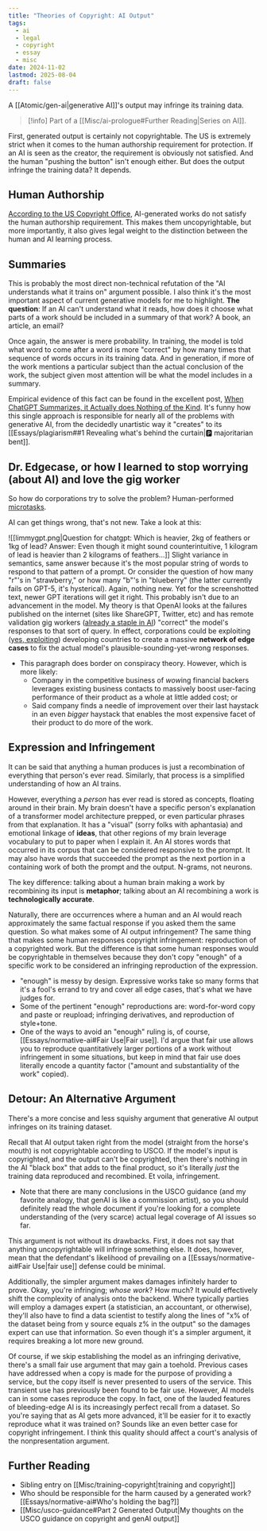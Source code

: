 ```yaml
---
title: "Theories of Copyright: AI Output"
tags:
  - ai
  - legal
  - copyright
  - essay
  - misc
date: 2024-11-02
lastmod: 2025-08-04
draft: false
---
```

A [[Atomic/gen-ai|generative AI]]'s output may infringe its training data.

> [!info] Part of a [[Misc/ai-prologue#Further Reading|Series on AI]].

First, generated output is certainly not copyrightable. The US is extremely strict when it comes to the human authorship requirement for protection. If an AI is seen as the creator, the requirement is obviously not satisfied. And the human "pushing the button" isn't enough either. But does the output infringe the training data? It depends.
## Human Authorship
[According to the US Copyright Office](https://www.federalregister.gov/documents/2023/03/16/2023-05321/copyright-registration-guidance-works-containing-material-generated-by-artificial-intelligence), AI-generated works do not satisfy the human authorship requirement. This makes them uncopyrightable, but more importantly, it also gives legal weight to the distinction between the human and AI learning process. 
## Summaries
This is probably the most direct non-technical refutation of the "AI understands what it trains on" argument possible. I also think it's the most important aspect of current generative models for me to highlight. **The question**: If an AI can't understand what it reads, how does it choose what parts of a work should be included in a summary of that work? A book, an article, an email?

Once again, the answer is mere probability. In training, the model is told what word to come after a word is more "correct" by how many times that sequence of words occurs in its training data. And in generation, if more of the work mentions a particular subject than the actual conclusion of the work, the subject given most attention will be what the model includes in a summary.

Empirical evidence of this fact can be found in the excellent post, [When ChatGPT Summarizes, it Actually does Nothing of the Kind](https://ea.rna.nl/2024/05/27/when-chatgpt-summarises-it-actually-does-nothing-of-the-kind/). It's funny how this single approach is responsible for nearly all of the problems with generative AI, from the decidedly unartistic way it "creates" to its [[Essays/plagiarism#\#1 Revealing what's behind the curtain|🅿️ majoritarian bent]].
## Dr. Edgecase, or how I learned to stop worrying (about AI) and love the gig worker
So how do corporations try to solve the problem? Human-performed [microtasks](https://hal.science/hal-02554196/document). 

AI can get things wrong, that's not new. Take a look at this:

![[limmygpt.png|Question for chatgpt: Which is heavier, 2kg of feathers or 1kg of lead? Answer: Even though it might sound counterintuitive, 1 kilogram of lead is heavier than 2 kilograms of feathers...]]
Slight variance in semantics, same answer because it's the most popular string of words to respond to that pattern of a prompt. Or consider the question of how many "r"'s in "strawberry," or how many "b"'s in "blueberry" (the latter currently fails on GPT-5, it's hysterical).  Again, nothing new. Yet for the screenshotted text, newer GPT iterations will get it right. This probably isn't due to an advancement in the model. My theory is that OpenAI looks at the failures published on the internet (sites like ShareGPT, Twitter, etc) and has remote validation gig workers ([already a staple in AI](https://www.businessinsider.com/amazons-just-walk-out-actually-1-000-people-in-india-2024-4)) "correct" the model's responses to that sort of query. In effect, corporations could be exploiting ([yes, exploiting](https://www.noemamag.com/the-exploited-labor-behind-artificial-intelligence/)) developing countries to create a massive **network of edge cases** to fix the actual model's plausible-sounding-yet-wrong responses. 
- This paragraph does border on conspiracy theory. However, which is more likely:
	- Company in the competitive business of *wow*ing financial backers leverages existing business contacts to massively boost user-facing performance of their product as a whole at little added cost; or
	- Said company finds a needle of improvement over their last haystack in an even *bigger* haystack that enables the most expensive facet of their product to do more of the work.
## Expression and Infringement
It can be said that anything a human produces is just a recombination of everything that person's ever read. Similarly, that process is a simplified understanding of how an AI trains.

However, everything a *person* has ever read is stored as concepts, floating around in their brain. My brain doesn't have a specific person's explanation of a transformer model architecture prepped, or even particular phrases from that explanation. It has a "visual" (sorry folks with aphantasia) and emotional linkage of **ideas**, that other regions of my brain leverage vocabulary to put to paper when I explain it. An AI stores words that occurred in its corpus that can be considered responsive to the prompt. It may also have words that succeeded the prompt as the next portion in a containing work of both the prompt and the output. N-grams, not neurons.

The key difference: talking about a human brain making a work by recombining its input is **metaphor**; talking about an AI recombining a work is **technologically accurate**.

Naturally, there are occurrences where a human and an AI would reach approximately the same factual response if you asked them the same question. So what makes some of AI output infringement? The same thing that makes some human responses copyright infringement: reproduction of a copyrighted work. But the difference is that some human responses would be copyrightable in themselves because they don't copy "enough" of a specific work to be considered an infringing reproduction of the expression.
- "enough" is messy by design. Expressive works take so many forms that it's a fool's errand to try and cover all edge cases, that's what we have judges for. 
- Some of the pertinent "enough" reproductions are: word-for-word copy and paste or reupload; infringing derivatives, and reproduction of style+tone.
- One of the ways to avoid an "enough" ruling is, of course, [[Essays/normative-ai#Fair Use|Fair use]]. I'd argue that fair use allows you to reproduce quantitatively larger portions of a work without infringement in some situations, but keep in mind that fair use does literally encode a quantity factor ("amount and substantiality of the work" copied).
## Detour: An Alternative Argument
There's a more concise and less squishy argument that generative AI output infringes on its training dataset. 

Recall that AI output taken right from the model (straight from the horse's mouth) is not copyrightable according to USCO. If the model's input is copyrighted, and the output can't be copyrighted, then there's nothing in the AI "black box" that adds to the final product, so it's literally *just* the training data reproduced and recombined. Et voila, infringement.
- Note that there are many conclusions in the USCO guidance (and my favorite analogy, that genAI is like a commission artist), so you should definitely read the whole document if you're looking for a complete understanding of the (very scarce) actual legal coverage of AI issues so far.

This argument is not without its drawbacks. First, it does not say that anything uncopyrightable will infringe something else. It does, however, mean that the defendant's likelihood of prevailing on a [[Essays/normative-ai#Fair Use|fair use]] defense could be minimal.

Additionally, the simpler argument makes damages infinitely harder to prove. Okay, you're infringing; *whose work*? How much? It would effectively shift the complexity of analysis onto the backend. Where typically parties will employ a damages expert (a statistician, an accountant, or otherwise), they'll also have to find a data scientist to testify along the lines of "x% of the dataset being from y source equals z% in the output" so the damages expert can use that information. So even though it's a simpler argument, it requires breaking a lot more new ground.

Of course, if we skip establishing the model as an infringing derivative, there's a small fair use argument that may gain a toehold. Previous cases have addressed when a copy is made for the purpose of providing a service, but the copy itself is never presented to users of the service. This transient use has previously been found to be fair use. However, AI models can in some cases reproduce the copy. In fact, one of the lauded features of bleeding-edge AI is its increasingly perfect recall from a dataset. So you're saying that as AI gets more advanced, it'll be easier for it to exactly reproduce what it was trained on? Sounds like an even better case for copyright infringement. I think this quality should affect a court's analysis of the nonpresentation argument.
## Further Reading
- Sibling entry on [[Misc/training-copyright|training and copyright]]
- Who should be responsible for the harm caused by a generated work? [[Essays/normative-ai#Who's holding the bag?]]
- [[Misc/usco-guidance#Part 2 Generated Output|My thoughts on the USCO guidance on copyright and genAI output]]